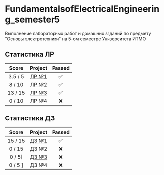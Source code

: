 # FundamentalsofElectricalEngineering_semester5
Выполнение лабораторных работ и домашних заданий по предмету "Основы электротехники" на 5-ом семестре Университета ИТМО

## Статистика ЛР

| Score   | Project                | Passed |
| :---:   | :---:                  | :---:  | 
| 3.5 / 5 | [ЛР №1](lab/lab1.pdf)  | ✅     |
| 8 / 10  | [ЛР №2](lab/lab2.pdf)  | ✅     |
| 13 / 15 | [ЛР №3](lab/lab3.pdf)  | ✅     |
| 0 / 10  | ЛР №4                  | ❌     |

## Статистика ДЗ

| Score   | Project                | Passed |
| :---:   | :---:                  | :---:  | 
| 15 / 15 | [ДЗ №1](hw/ДЗ_1.pdf)   | ✅     |
| 0 / 15  | ДЗ №2                  | ❌     |
| 0 / 5]  | [ДЗ №3](hw/ДЗ_3.pdf)   | ❌     |
| 0 / 5 ] | ДЗ №4                  | ❌     |
